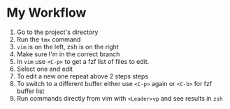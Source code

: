 # My Workflow
1. Go to the project's directory
1. Run the `tmx` command
1. `vim` is on the left, zsh is on the right
1. Make sure I'm in the correct branch
1. In `vim` use `<C-p>` to get a fzf list of files to edit.
1. Select one and edit
1. To edit a new one repeat above 2 steps  steps
1. To switch to a different buffer either use `<C-p>` again or `<C-b>` for fzf buffer list
1. Run commands directly from vim with `<Leader>vp` and see results in `zsh`
